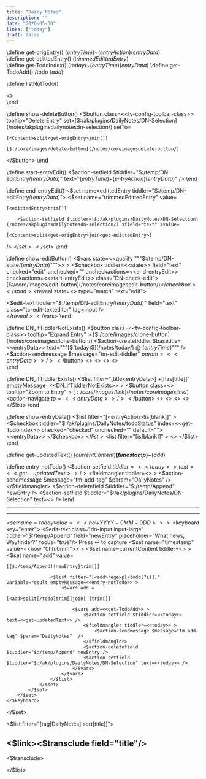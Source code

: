 ```yaml
---
title: "Daily Notes"
description: ""
date: "2020-05-30"
links: ["today"]
draft: false
---
```


\define get-origEntry() $(entryTime)$~$(entryAction)$$(entryData)$ <br />
\define get-edittedEntry() $(trimmedEdittedEntry)$ <br />
\define get-TodoIndex() $(today)$~$(entryTime)$$(entryData)$
\define get-TodoAdd() /todo $(add)$

\define listNotTodo()
<div class="DN-entries"><<DN_ifTiddlerExists>></div>
\end

\define show-deleteButton() 
<span class="DN-entries DN-deleteButton"><$button class=<<tv-config-toolbar-class>> tooltip="Delete Entry" set=[$:/ak/plugins/DailyNotes/DN-Selection](/notes/akpluginsdailynotesdn-selection/) setTo=
```
[<Content>split<get-origEntry>join[]]
```
  >
    [$:/core/images/delete-button](/notes/coreimagesdelete-button/)
</$button></span>
\end

\define start-entryEdit()
<$action-setfield $tiddler="$:/temp/DN-editEntry/$(entryData)$"  text="$(entryTime)$~$(entryAction)$$(entryData)$" /> 
\end

\define end-entryEdit()
<$set name=edittedEntry tiddler="$:/temp/DN-editEntry/$(entryData)$">
    <$set name="trimmedEdittedEntry" value=
```
[<edittedEntry>trim[]]
```
 >                  
        <$action-setfield $tiddler=[$:/ak/plugins/DailyNotes/DN-Selection](/notes/akpluginsdailynotesdn-selection/) $field="text" $value=
```
[<Content>split<get-origEntry>join<get-edittedEntry>]
```
 />
    </$set>
</$set>
\end

\define show-editButton() 
<$vars state=<<qualify """$:/temp/DN-state/$(entryData)$""">> >
    <span class="DN-entries DN-editButton">
        <$checkbox tiddler=<<state>> field="text" checked="edit" unchecked="" uncheckactions=<<end-entryEdit>> checkactions=<<start-entryEdit>> class="DN-check-edit">[$:/core/images/edit-button](/notes/coreimagesedit-button/)</$checkbox>
    </span>
    <$reveal state=<<state>> type="match" text="edit">
        <div class="tc-popup tc-tiddler-info">
            <$edit-text tiddler="$:/temp/DN-editEntry/$(entryData)$" field="text" class="tc-edit-texteditor" tag=input  />
        </div>
    </$reveal>
</$vars>
\end

\define DN_ifTiddlerNotExists()
<$button class=<<tv-config-toolbar-class>> tooltip="Expand Entry" >
    [$:/core/images/clone-button](/notes/coreimagesclone-button/)
    <$action-createtiddler $basetitle=<<entryData>> text="""[$(today)$](/notes/today/) @ $(entryTime)$"""  />
    <$action-sendmessage $message="tm-edit-tiddler" $param=<<entryData>> />
</$button>
<<entryTime>> <<show-entryData>> <<show-editButton>> <<show-deleteButton>> <br />
\end

\define DN_ifTiddlerExists()
<$list filter="[title<entryData>] +[has[title]]"  emptyMessage=<<DN_ifTiddlerNotExists>> >
    <$button class=<<tv-config-toolbar-class>> tooltip="Zoom to Entry" >
        [$:/core/images/link](/notes/coreimageslink/)
        <$action-navigate $to=<<entryData>> />
    </$button> <<entryTime>> <<show-entryData>> <<show-editButton>> <<show-deleteButton>> <br />
</$list>
\end

\define show-entryData() 
<$list filter="[<entryAction>!is[blank]]" >
    <$checkbox tiddler="$:/ak/plugins/DailyNotes/todoStatus" index=<<get-TodoIndex>> checked="checked" unchecked="" default=""> <<entryData>> </$checkbox>
</$list>
<$list filter="[<entryAction>is[blank]]" >
    <<entryData>>
</$list>
\end

\define get-updatedText() $(currentContent)$**$(timestamp)$**~$(add)$ <br />

\define entry-notTodo()
<$action-setfield $tiddler=<<today>>  text=<<get-updatedText>> /> 
<$fieldmangler tiddler=<<today>> >
    <$action-sendmessage $message="tm-add-tag" $param="DailyNotes"  /> 
</$fieldmangler>
<$action-deletefield $tiddler="$:/temp/Append" newEntry />
<$action-setfield $tiddler="$:/ak/plugins/DailyNotes/DN-Selection" text=<<today>> />
\end

---
---

<$set name=today value=<<now YYYY-0MM-0DD>> >
    <$keyboard key="enter"> 
        <$edit-text class="dn-input input-large"  tiddler="$:/temp/Append" field="newEntry"  placeholder="What news, Wayfinder?" focus="true"/>
        <label class="dn-label">Press ⏎ to capture</label>
        <$set  name="timestamp" value=<<now "0hh:0mm">>  >
            <$set name=currentContent  tiddler=<<today>> >
                <$set name="add" value=
```
[{$:/temp/Append!!newEntry}trim[]]
```
 >
                    <$list filter="[<add>regexp[/todo(?i)]]"  variable=result emptyMessage=<<entry-notTodo>> >
                        <$vars add = 
```
[<add>split[/todo]trim[]join[ ]trim[]]
```
>
                            <$vars add=<<get-TodoAdd>> >
                                <$action-setfield $tiddler=<<today>>  text=<<get-updatedText>> /> 
                                <$fieldmangler tiddler=<<today>> >
                                    <$action-sendmessage $message="tm-add-tag" $param="DailyNotes"  /> 
                                </$fieldmangler>
                                <$action-deletefield $tiddler="$:/temp/Append" newEntry />
                                <$action-setfield $tiddler="$:/ak/plugins/DailyNotes/DN-Selection" text=<<today>> />
                            </$vars>
                        </$vars>
                    </$list>
                </$set>
            </$set>
        </$set>
    </$keyboard>    
</$set>

<$list filter="[tag[DailyNotes]!sort[title]]">

<h2><$link><$transclude field="title"/></$link></h2>

<$transclude>

</$list>
